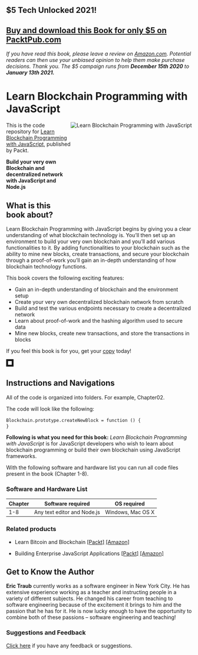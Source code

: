 ## $5 Tech Unlocked 2021!
[Buy and download this Book for only $5 on PacktPub.com](https://www.packtpub.com/product/learn-blockchain-programming-with-javascript/9781789618822)
-----
*If you have read this book, please leave a review on [Amazon.com](https://www.amazon.com/gp/product/1789618827).     Potential readers can then use your unbiased opinion to help them make purchase decisions. Thank you. The $5 campaign         runs from __December 15th 2020__ to __January 13th 2021.__*

# Learn Blockchain Programming with JavaScript

<a href="https://www.packtpub.com/web-development/learn-blockchain-programming-javascript?utm_source=github&utm_medium=repository&utm_campaign=9781789618822"><img src="https://www.packtpub.com/sites/default/files/B12086.png" alt="Learn Blockchain Programming with JavaScript" height="256px" align="right"></a>

This is the code repository for [Learn Blockchain Programming with JavaScript](https://www.packtpub.com/web-development/learn-blockchain-programming-javascript?utm_source=github&utm_medium=repository&utm_campaign=9781789618822), published by Packt.

**Build your very own Blockchain and decentralized network with JavaScript and Node.js**

## What is this book about?
Learn Blockchain Programming with JavaScript begins by giving you a clear understanding of what blockchain technology is. You’ll then set up an environment to build your very own blockchain and you’ll add various functionalities to it. By adding functionalities to your blockchain such as the ability to mine new blocks, create transactions, and secure your blockchain through a proof-of-work you’ll gain an in-depth understanding of how blockchain technology functions.

This book covers the following exciting features:
* Gain an in-depth understanding of blockchain and the environment setup
* Create your very own decentralized blockchain network from scratch
* Build and test the various endpoints necessary to create a decentralized network
* Learn about proof-of-work and the hashing algorithm used to secure data
* Mine new blocks, create new transactions, and store the transactions in blocks

If you feel this book is for you, get your [copy](https://www.amazon.com/dp/1789618827) today!

<a href="https://www.packtpub.com/?utm_source=github&utm_medium=banner&utm_campaign=GitHubBanner"><img src="https://raw.githubusercontent.com/PacktPublishing/GitHub/master/GitHub.png" 
alt="https://www.packtpub.com/" border="5" /></a>


## Instructions and Navigations
All of the code is organized into folders. For example, Chapter02.

The code will look like the following:
```
Blockchain.prototype.createNewBlock = function () {
}
```

**Following is what you need for this book:**
_Learn Blockchain Programming with JavaScript_ is for JavaScript developers who wish to learn about blockchain programming or build their own blockchain using JavaScript frameworks.

With the following software and hardware list you can run all code files present in the book (Chapter 1-8).

### Software and Hardware List

| Chapter  | Software required                   | OS required                        |
| -------- | ------------------------------------| -----------------------------------|
| 1-8        | Any text editor and Node.js                  | Windows, Mac OS X |

### Related products <Other books you may enjoy>
* Learn Bitcoin and Blockchain [[Packt]](https://www.packtpub.com/big-data-and-business-intelligence/learn-bitcoin-and-blockchain?utm_source=github&utm_medium=repository&utm_campaign=9781789536133) [[Amazon]](https://www.amazon.com/dp/1789536138)

* Building Enterprise JavaScript Applications [[Packt]](https://www.packtpub.com/web-development/building-enterprise-javascript-applications?utm_source=github&utm_medium=repository&utm_campaign=9781788477321) [[Amazon]](https://www.amazon.com/dp/1788477324)

## Get to Know the Author
**Eric Traub** currently works as a software engineer in New York City. He has extensive experience working as a teacher and instructing people in a variety of different subjects. He changed his career from teaching to software engineering because of the excitement it brings to him and the passion that he has for it. He is now lucky enough to have the opportunity to combine both of these passions – software engineering and teaching!

### Suggestions and Feedback
[Click here](https://docs.google.com/forms/d/e/1FAIpQLSdy7dATC6QmEL81FIUuymZ0Wy9vH1jHkvpY57OiMeKGqib_Ow/viewform) if you have any feedback or suggestions.
